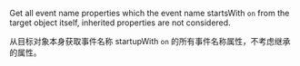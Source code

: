 Get all event name properties which the event name startsWith `on`
from the target object itself, inherited properties are not considered.

从目标对象本身获取事件名称 startupWith `on` 的所有事件名称属性，不考虑继承的属性。